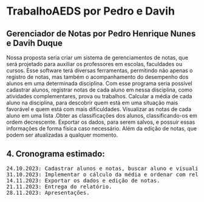 # TrabalhoAEDS por Pedro e Davih

## Gerenciador de Notas por Pedro Henrique Nunes e Davih Duque
Nossa proposta seria criar um sistema de gerenciamentos de notas,  que será projetado para auxiliar os professores em escolas, faculdades ou cursos. Esse software terá diversas ferramentas,  permitindo não apenas o registro de notas, mas também o acompanhamento do desempenho dos alunos em uma determinada disciplina.  Com esse programa seria possível cadastrar alunos,  registrar notas de cada aluno em nessa disciplina, como atividades complementares, prova ou trabalhos. Calcular a média de cada aluno na disciplina, para descobrir quem está em uma situação mais favorável e quem está com mais dificuldades. Visualizar as notas de cada aluno em uma lista .Obter as classificações dos alunos, classificando-os em ordem decrescente. Exportar os dados, para serem salvos, e possuir essas informações de forma física caso necessário. Além da edição de notas, que podem ser atualizadas a qualquer momento.

## 4. Cronograma estimado:
<pre>
24.10.2023: Cadastrar alunos e notas, buscar aluno e visualizar notas dos alunos.
31.10.2023: Implementar o cálculo da média e ordenar com relação as notas.
14.11.2023: Exportar os dados e edição de notas.
21.11.2023: Entrega do relatório.
28.11.2023: Apresentações.
</pre>
